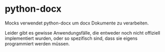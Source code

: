 # python-docx

Mocks verwendet python-docx um docx Dokumente zu verarbeiten.

Leider gibt es gewisse Anwendungsfälle, die entweder noch nicht offiziell implementiert wurden, oder so spezifisch sind, dass sie eigens programmiert werden müssen.
